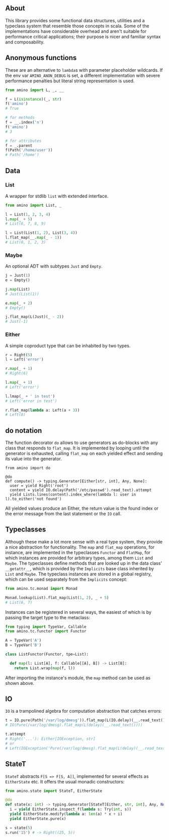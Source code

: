 ## About
This library provides some functional data structures, utilities and a typeclass system that resemble those concepts in
scala.
Some of the implementations have considerable overhead and aren't suitable for performance critical applications; their
purpose is nicer and familiar syntax and composability.

## Anonymous functions
These are an alternative to `lambda`s with parameter placeholder wildcards.
If the env var `AMINO_ANON_DEBUG` is set, a different implementation with severe performance penalties but literal
string representation is used.

```python
from amino import L, _, __

f = L(isinstance)(_, str)
f('amino')
# True

# for methods
f = __.index('n')
f('amino')
# 3

# for attributes
f = _.parent
f(Path('/home/user'))
# Path('/home')
```

## Data

### List
A wrapper for stdlib `list` with extended interface.

```python
from amino import List, _

l = List(1, 2, 3, 4)
l.map(_ + 5)
# List(6, 7, 8, 9)

l = List(List(1, 2), List(3, 4))
l.flat_map(__.map(_ - 1))
# List(0, 1, 2, 3)
```

### Maybe
An optional ADT with subtypes `Just` and `Empty`.

```python
j = Just(1)
e = Empty()

j.map(List)
# Just(List(1))

e.map(_ + 2)
# Empty()

j.flat_map(L(Just)(_ - 2))
# Just(-1)
```

### Either
A simple coproduct type that can be inhabited by two types.

```python
r = Right(5)
l = Left('error')

r.map(_ + 1)
# Right(6)

l.map(_ + 1)
# Left('error')

l.lmap(_ + ' in test')
# Left('error in test')

r.flat_map(lambda a: Left(a + 3))
# Left(8)
```

## do notation
The function decorator `do` allows to use generators as do-blocks with any class that responds to `flat_map`.
It is implemented by looping until the generator is exhausted, calling `flat_map` on each yielded effect and sending
its value into the generator.

```
from amino import do

@do
def compute() -> typing.Generator[Either[str, int], Any, None]:
  user = yield Right('root')
  content = yield IO.delay(Path('/etc/passwd').read_text).attempt
  yield Lists.lines(content).index_where(lambda l: user in l).to_either('not found')
```

All yielded values produce an Either, the return value is the found index or the error message from the last statement
or the `IO` call.

## Typeclasses
Although these make a lot more sense with a real type system, they provide a nice abstraction for functionality.
The `map` and `flat_map` operations, for instance, are implemented in the typeclasses `Functor` and `FlatMap`, for which
instances are provided for arbitrary types, among them `List` and `Maybe`.
The typeclasses define methods that are looked up in the data class' `__getattr__`, which is provided by the `Implicits`
base class inherited by `List` and `Maybe`.
The typeclass instances are stored in a global registry, which can be used separately from the `Implicits` concept:

```python
from amino.tc.monad import Monad

Monad.lookup(List).flat_map(List(1, 2), _ + 5)
# List(6, 7)
```

Instances can be registered in several ways, the easiest of which is by passing the target type to the metaclass:

```python
from typing import TypeVar, Callable
from amino.tc.functor import Functor

A = TypeVar('A')
B = TypeVar('B')

class ListFunctor(Functor, tpe=List):

  def map(l: List[A], f: Callable[[A], B]) -> List[B]:
    return List.wrap(map(f, l))
```

After importing the instance's module, the `map` method can be used as shown
above.

## IO
`IO` is a trampolined algebra for computation abstraction that catches errors:

```python
t = IO.pure(Path('/var/log/dmesg')).flat_map(L(IO.delay)(__.read_text()))
# IO(Pure(/var/log/dmesg).flat_map(L(delay)(__.read_text())))

t.attempt
# Right('...'): Either[IOException, str]
# or
# Left(IOException('Pure(/var/log/dmesg).flat_map(L(delay)(__.read_text()))', [], PermissionError(13, 'Permission denied')))
```

## StateT
`StateT` abstracts `F[S => F[S, A]]`, implemented for several effects as `EitherState` etc.
It offers the usual monadic constructors:

```python
from amino.state import StateT, EitherState

@do
def state(x: int) -> typing.Generator[StateT[Either, str, int], Any, None]:
  i = yield EitherState.inspect_f(lambda s: Try(int, s))
  yield EitherState.modify(lambda a: len(a) * x + i)
  yield EitherState.pure(x)

s = state(5)
s.run('15') # -> Right((25, 5))
```
